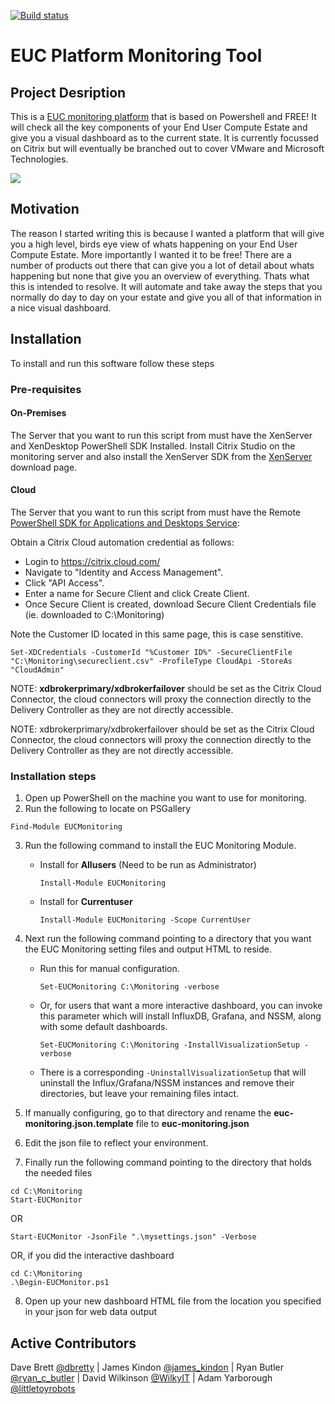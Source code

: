 [![Build status](https://ci.appveyor.com/api/projects/status/2yb4ai0n72nrsm2x/branch/master?retina=true)](https://ci.appveyor.com/project/dbretty/eucmonitoring/branch/master)

# EUC Platform Monitoring Tool

## Project Desription

This is a [EUC monitoring platform](http://bretty.me.uk/free-citrix-xendesktop-7-monitoring-platform/) that is based on Powershell and FREE! It will check all the key components of your End User Compute Estate and give you a visual dashboard as to the current state. It is currently focussed on Citrix but will eventually be branched out to cover VMware and Microsoft Technologies.

![](https://raw.githubusercontent.com/dbretty/eucmonitoring/master/img/overview.png)

## Motivation

The reason I started writing this is because I wanted a platform that will give you a high level, birds eye view of whats happening on your End User Compute Estate. More importantly I wanted it to be free! There are a number of products out there that can give you a lot of detail about whats happening but none that give you an overview of everything.  Thats what this is intended to resolve. It will automate and take away the steps that you normally do day to day on your estate and give you all of that information in a nice visual dashboard.

## Installation

To install and run this software follow these steps

### Pre-requisites 
#### On-Premises

The Server that you want to run this script from must have the XenServer and XenDesktop PowerShell SDK Installed. Install Citrix Studio on the monitoring server and also install the XenServer SDK from the [XenServer](https://www.citrix.com/downloads/xenserver/product-software.html) download page.

#### Cloud
The Server that you want to run this script from must have the Remote [PowerShell SDK for Applications and Desktops Service](http://download.apps.cloud.com/CitrixPoshSdk.exe): 

Obtain a Citrix Cloud automation credential as follows:
- Login to https://citrix.cloud.com/
- Navigate to "Identity and Access Management". 
- Click "API Access". 
- Enter a name for Secure Client and click Create Client. 
- Once Secure Client is created, download Secure Client Credentials file (ie. downloaded to C:\Monitoring)

Note the Customer ID located in this same page, this is case senstitive.
```
Set-XDCredentials -CustomerId "%Customer ID%" -SecureClientFile "C:\Monitoring\secureclient.csv" -ProfileType CloudApi -StoreAs "CloudAdmin"
```

NOTE: **xdbrokerprimary/xdbrokerfailover** should be set as the Citrix Cloud Connector, the cloud connectors will proxy the connection directly to the Delivery Controller as they are not directly accessible.

NOTE: xdbrokerprimary/xdbrokerfailover should be set as the Citrix Cloud Connector, the cloud connectors will proxy the connection directly to the Delivery Controller as they are not directly accessible.

### Installation steps

1. Open up PowerShell on the machine you want to use for monitoring.
2. Run the following to locate on PSGallery
```text
Find-Module EUCMonitoring
```
3. Run the following command to install the EUC Monitoring Module.
   * Install for **Allusers** (Need to be run as Administrator)
        ```text
        Install-Module EUCMonitoring
        ```
   * Install for **Currentuser**
        ```text
        Install-Module EUCMonitoring -Scope CurrentUser
        ```
4. Next run the following command pointing to a directory that you want the EUC Monitoring setting files and output HTML to reside.
   * Run this for manual configuration. 
        ```text
        Set-EUCMonitoring C:\Monitoring -verbose
        ```
   * Or, for users that want a more interactive dashboard, you can invoke this parameter which will install InfluxDB, Grafana, and NSSM, along with some default dashboards.
        ```text
        Set-EUCMonitoring C:\Monitoring -InstallVisualizationSetup -verbose
        ```
    * There is a corresponding ```-UninstallVisualizationSetup``` that will uninstall the Influx/Grafana/NSSM instances and remove their directories, but leave your remaining files intact. 
5. If manually configuring, go to that directory and rename the **euc-monitoring.json.template** file to **euc-monitoring.json**
6. Edit the json file to reflect your environment.  

7. Finally run the following command pointing to the directory that holds the needed files

```text
cd C:\Monitoring
Start-EUCMonitor
```
OR
```text
Start-EUCMonitor -JsonFile ".\mysettings.json" -Verbose 
```
OR, if you did the interactive dashboard
```text
cd C:\Monitoring
.\Begin-EUCMonitor.ps1
```

8. Open up your new dashboard HTML file from the location you specified in your json for web data output

## Active Contributors

Dave Brett [@dbretty](https://twitter.com/dbretty) | James Kindon [@james_kindon](https://twitter.com/james_kindon) | Ryan Butler [@ryan_c_butler](https://twitter.com/Ryan_C_Butler) | David Wilkinson [@WilkyIT](https://twitter.com/WilkyIT) | Adam Yarborough [@littletoyrobots](https://twitter.com/littletoyrobots)
